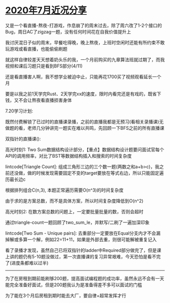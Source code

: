 # [2020年7月近况分享](/2020/07/recent_study_plan.md)

又是一个看直播-熬夜-打游戏，作息崩了的周末过去，除了周六改了1-2个接口的Bug，周日AC了zigzag一题，没有任何时间花在自我价值提升上

我讨厌混日子似的周末，早餐吃得晚，晚上熬夜，上班时空闲时还能有所约束不敢玩游戏或看直播，也能偷偷刷题

就这样自律较差天天想着奶头乐的我，一个月前购买的九章算法班就过期了，而我视频和课后习题只是看到BFS部分(4/11)

还是看直播害人啊，我不想学业被迫中止，只能再花1700买了视频观看延长一个月

要是以我之前1天学完Rust、2天学完xx的速度，限时内看完还是有戏的，既省下钱，又不会让熬夜看直播损害身体

7.20学习计划:

既然付费解锁了已过时的直播课录播，之前的直播我都是无预习(看相关录播课)无做题的看，老师几分钟讲完一题实在难以共鸣，先回顾一下BFS之前的所有直播课

<i class="fa fa-hashtag"></i>
双指针的直播课(): 

高光时刻1: Two Sum数据结构设计部分，【重点】数据结构设计题要问面试官每个API的调用频率，对比了BST等数据结构插入和搜索的时间复杂度

lintcode\[Triangle Count]: 组成三角形三边的三个数一题(两数之和a+b>c)，我之前还没做，做的时候发现需要固定不变的target要放在等式右边，所以只能固定遍历最长边c

根据排列组合C(n,3), 本题正常遍历需要O(n^3)的时间复杂度

由于求的是方案总数，而不是具体方案，所以时间复杂度降低到O(n^2)

高光时刻2: 在数方案总数的问题上，一定要批量批量的数，否则会超时

通过triangle-count一题回顾了two_sum_le，并默写/二刷了一遍加深印象

lintcode\[Two Sum - Unique pairs]: 去重部分一定要放在Equal分支内才不会漏掉解或多算一个解，例如22=11+11，如果是外部去重，则很可能解被重复记入

看了录播才发现，虽然自己已将双指针的ladder中Required部分做完了，但是课上讲的题仍有5-10题没做过，第一次直播课的复习异常艰难，今天恐怕是看不完了(进度条都难以过半)

---

为了在房租到期前能刷够200题，提高面试编程题的成功率，虽然永远不会有一天能完全准备好面试，但是200题我认为是准备得差不多可以面试的门槛

为了能在3个月后房租到期时能去大厂，要自律+超常发挥才行
